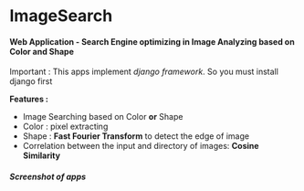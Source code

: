 # ImageSearch

#### Web Application - Search Engine optimizing in Image Analyzing based on Color and Shape

Important : This apps implement _django framework_. So you must install django first

**Features :**
* Image Searching based on Color __or__ Shape
* Color : pixel extracting
* Shape : __Fast Fourier Transform__ to detect the edge of image
* Correlation between the input and directory of images: __Cosine Similarity__

##### Screenshot of apps

